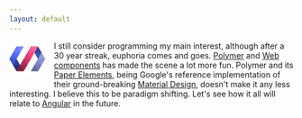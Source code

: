 ```yaml
---
layout: default
---
```

<a href="https://www.polymer-project.org/"><img src="/img/logo-polymer.png" style="float: left; margin: 0px 15px 15px 0px"></a>I still consider programming my main interest, although after a 30 year streak, euphoria comes and goes. [Polymer](https://www.polymer-project.org) and [Web components](http://webcomponents.org/) has made the scene a lot more fun. Polymer and its [Paper Elements](https://elements.polymer-project.org/browse?package=paper-elements), being Google's reference implementation of their ground-breaking [Material Design](http://www.google.com/design/spec/material-design/introduction.html), doesn't make it any less interesting. I believe this to be paradigm shifting. Let's see how it all will relate to [Angular](https://angular.io/) in the future.